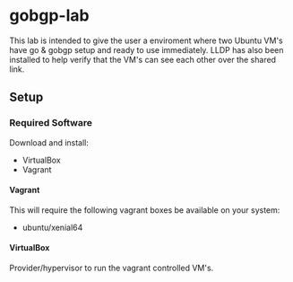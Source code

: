 # gobgp-lab
This lab is intended to give the user a enviroment where two Ubuntu VM's have go & gobgp setup and ready to use immediately. LLDP has also been installed to help verify that the VM's can see each other over the shared link.

## Setup ##

### Required Software ###
Download and install: 
 - VirtualBox
 - Vagrant

#### Vagrant ####
This will require the following vagrant boxes be available on your system:
- ubuntu/xenial64

#### VirtualBox ####
Provider/hypervisor to run the vagrant controlled VM's.